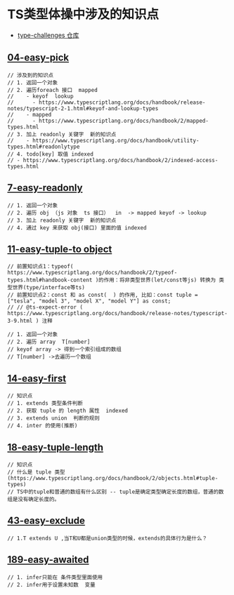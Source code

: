 # TS类型体操中涉及的知识点

- [type-challenges 仓库](https://github.com/type-challenges/type-challenges/blob/main/questions/00004-easy-pick/README.md)

## [04-easy-pick](https://www.bilibili.com/video/BV1vY41187Tx?spm_id_from=333.999.0.0)

```text
// 涉及到的知识点
// 1. 返回一个对象
// 2. 遍历foreach 接口  mapped   
//    - keyof  lookup
//      - https://www.typescriptlang.org/docs/handbook/release-notes/typescript-2-1.html#keyof-and-lookup-types
//    - mapped
//      - https://www.typescriptlang.org/docs/handbook/2/mapped-types.html
// 3. 加上 readonly 关键字  新的知识点
//    - https://www.typescriptlang.org/docs/handbook/utility-types.html#readonlytype
// 4. todo[key] 取值 indexed
// - https://www.typescriptlang.org/docs/handbook/2/indexed-access-types.html
```

## [7-easy-readonly](https://www.bilibili.com/video/BV1a34y1B7E7/?spm_id_from=pageDriver)

```text
// 1. 返回一个对象
// 2. 遍历 obj （js 对象  ts 接口）  in  -> mapped keyof -> lookup 
// 3. 加上 readonly 关键字  新的知识点
// 4. 通过 key 来获取 obj(接口) 里面的值 indexed
```

## [11-easy-tuple-to object](https://www.bilibili.com/video/BV1KP4y177sx/?spm_id_from=pageDriver)

```text
// 前置知识点1：typeof( https://www.typescriptlang.org/docs/handbook/2/typeof-types.html#handbook-content )的作用：将非类型世界(let/const等js) 转换为 类型世界(type/interface等ts)
// 前置知识点2：const 和 as const(  ) 的作用, 比如：const tuple = ["tesla", "model 3", "model X", "model Y"] as const;
// // @ts-expect-error ( https://www.typescriptlang.org/docs/handbook/release-notes/typescript-3-9.html ) 注释

// 1. 返回一个对象
// 2. 遍历 array  T[number]
// keyof array -> 得到一个索引组成的数组
// T[number] ->去遍历一个数组
```

## [14-easy-first](https://www.bilibili.com/video/BV1h34y1i7i5/?spm_id_from=pageDriver)

```text
// 知识点
// 1. extends 类型条件判断
// 2. 获取 tuple 的 length 属性  indexed
// 3. extends union  判断的规则
// 4. inter 的使用(推断)
```

## [18-easy-tuple-length](https://www.bilibili.com/video/BV11u41117Lg/?spm_id_from=pageDriver)

```text
// 知识点
// 什么是 tuple 类型 (https://www.typescriptlang.org/docs/handbook/2/objects.html#tuple-types)
// TS中的tuple和普通的数组有什么区别 -- tuple是确定类型确定长度的数组，普通的数组是没有确定长度的。
```

## [43-easy-exclude](https://www.bilibili.com/video/BV1c34y147gP?spm_id_from=333.999.0.0)

```text
// 1.T extends U ,当T和U都是union类型的时候，extends的具体行为是什么？
```

## [189-easy-awaited](https://www.bilibili.com/video/BV1uB4y1m7Hv/?spm_id_from=333.788.recommend_more_video.1)

```text
// 1. infer只能在 条件类型里面使用
// 2. infer用于设置未知数  变量
```
